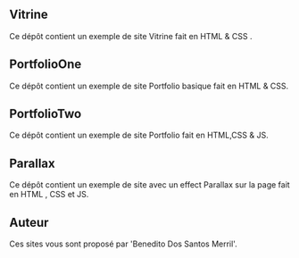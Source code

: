 
## Vitrine
Ce dépôt contient un exemple de site Vitrine fait en HTML & CSS .

## PortfolioOne
Ce dépôt contient un exemple de site Portfolio basique fait en HTML & CSS.

## PortfolioTwo
Ce  dépôt contient un exemple de site Portfolio fait en HTML,CSS & JS.

## Parallax
Ce dépôt contient un exemple de site avec un effect Parallax sur la page fait en HTML , CSS et JS.

## Auteur
Ces sites vous sont proposé par 'Benedito Dos Santos Merril'.
